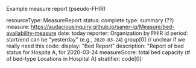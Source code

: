 Example measure report (pseudo-FHIR)

resourceType: MeasureReport
status: complete
type: summary (??)
measure: https://audaciousinquiry.github.io/saner-ig/Measure/bed-availability-measure
date: today
reporter: Organization by FHIR id
period: start/end can be "yesterday" (e.g., `2020-03-24`)
group[0]
    // unclear if we really need this code: display: "Bed Report"
    description: "Report of bed status for Hospita A, for 2020-03-24
    measureScore: total bed capacity (# of bed-type Locations in Hospital A)
    stratifier: 
        code[0]: 
            

